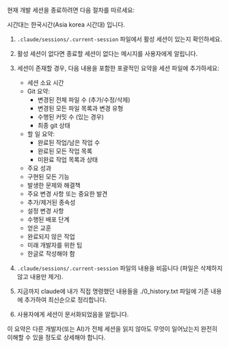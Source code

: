현재 개발 세션을 종료하려면 다음 절차를 따르세요:

시간대는 한국시간(Asia korea 시간대) 입니다. 

1. `.claude/sessions/.current-session` 파일에서 활성 세션이 있는지 확인하세요.
2. 활성 세션이 없다면 종료할 세션이 없다는 메시지를 사용자에게 알립니다.
3. 세션이 존재할 경우, 다음 내용을 포함한 포괄적인 요약을 세션 파일에 추가하세요:
   - 세션 소요 시간
   - Git 요약:
     * 변경된 전체 파일 수 (추가/수정/삭제)
     * 변경된 모든 파일 목록과 변경 유형
     * 수행된 커밋 수 (있는 경우)
     * 최종 git 상태
   - 할 일 요약:
     * 완료된 작업/남은 작업 수
     * 완료된 모든 작업 목록
     * 미완료 작업 목록과 상태
   - 주요 성과
   - 구현된 모든 기능
   - 발생한 문제와 해결책
   - 주요 변경 사항 또는 중요한 발견
   - 추가/제거된 종속성
   - 설정 변경 사항
   - 수행된 배포 단계
   - 얻은 교훈
   - 완료되지 않은 작업
   - 미래 개발자를 위한 팁
   - 한글로 작성해야 함

4. `.claude/sessions/.current-session` 파일의 내용을 비웁니다 (파일은 삭제하지 않고 내용만 제거).
5. 지금까지 claude에 내가 직접 명령했던 내용들을 ./0_history.txt 파일에 기존 내용에 추가하여 최신순으로 정리합니다. 
6. 사용자에게 세션이 문서화되었음을 알립니다.

이 요약은 다른 개발자(또는 AI)가 전체 세션을 읽지 않아도 무엇이 일어났는지 완전히 이해할 수 있을 정도로 상세해야 합니다.
